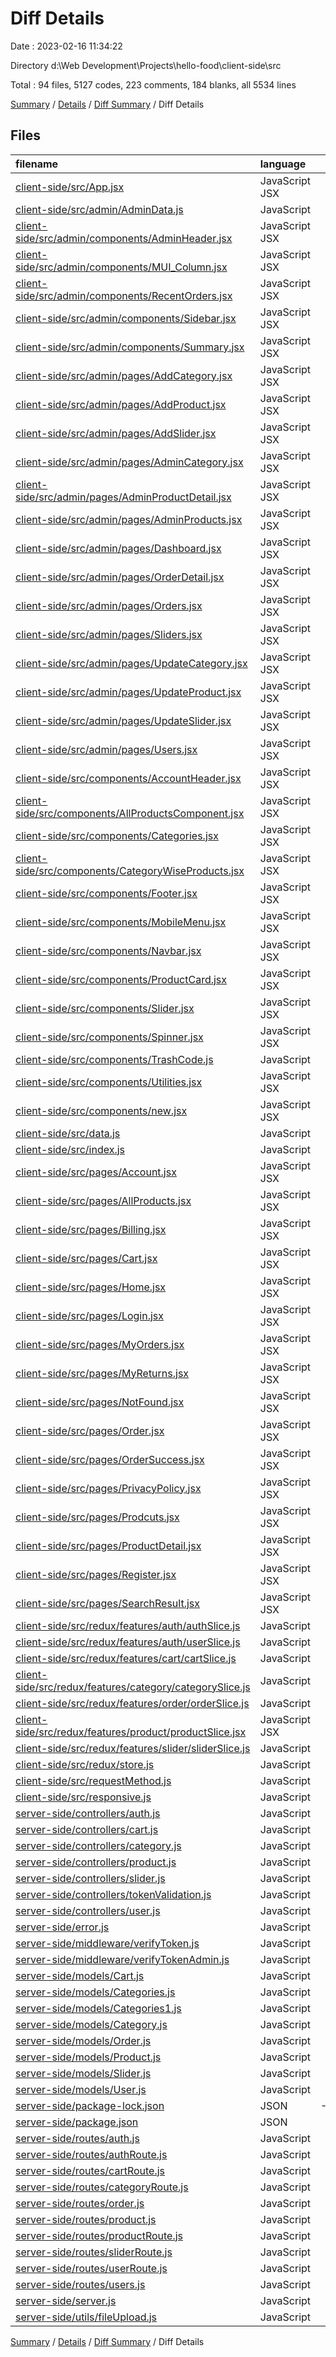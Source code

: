 # Diff Details

Date : 2023-02-16 11:34:22

Directory d:\\Web Development\\Projects\\hello-food\\client-side\\src

Total : 94 files,  5127 codes, 223 comments, 184 blanks, all 5534 lines

[Summary](results.md) / [Details](details.md) / [Diff Summary](diff.md) / Diff Details

## Files
| filename | language | code | comment | blank | total |
| :--- | :--- | ---: | ---: | ---: | ---: |
| [client-side/src/App.jsx](/client-side/src/App.jsx) | JavaScript JSX | 114 | 5 | 6 | 125 |
| [client-side/src/admin/AdminData.js](/client-side/src/admin/AdminData.js) | JavaScript | 37 | 0 | 2 | 39 |
| [client-side/src/admin/components/AdminHeader.jsx](/client-side/src/admin/components/AdminHeader.jsx) | JavaScript JSX | 53 | 0 | 6 | 59 |
| [client-side/src/admin/components/MUI_Column.jsx](/client-side/src/admin/components/MUI_Column.jsx) | JavaScript JSX | 545 | 26 | 13 | 584 |
| [client-side/src/admin/components/RecentOrders.jsx](/client-side/src/admin/components/RecentOrders.jsx) | JavaScript JSX | 45 | 0 | 5 | 50 |
| [client-side/src/admin/components/Sidebar.jsx](/client-side/src/admin/components/Sidebar.jsx) | JavaScript JSX | 148 | 1 | 8 | 157 |
| [client-side/src/admin/components/Summary.jsx](/client-side/src/admin/components/Summary.jsx) | JavaScript JSX | 168 | 3 | 11 | 182 |
| [client-side/src/admin/pages/AddCategory.jsx](/client-side/src/admin/pages/AddCategory.jsx) | JavaScript JSX | 173 | 0 | 7 | 180 |
| [client-side/src/admin/pages/AddProduct.jsx](/client-side/src/admin/pages/AddProduct.jsx) | JavaScript JSX | 301 | 1 | 11 | 313 |
| [client-side/src/admin/pages/AddSlider.jsx](/client-side/src/admin/pages/AddSlider.jsx) | JavaScript JSX | 173 | 0 | 7 | 180 |
| [client-side/src/admin/pages/AdminCategory.jsx](/client-side/src/admin/pages/AdminCategory.jsx) | JavaScript JSX | 138 | 2 | 9 | 149 |
| [client-side/src/admin/pages/AdminProductDetail.jsx](/client-side/src/admin/pages/AdminProductDetail.jsx) | JavaScript JSX | 192 | 2 | 9 | 203 |
| [client-side/src/admin/pages/AdminProducts.jsx](/client-side/src/admin/pages/AdminProducts.jsx) | JavaScript JSX | 154 | 1 | 8 | 163 |
| [client-side/src/admin/pages/Dashboard.jsx](/client-side/src/admin/pages/Dashboard.jsx) | JavaScript JSX | 26 | 0 | 3 | 29 |
| [client-side/src/admin/pages/OrderDetail.jsx](/client-side/src/admin/pages/OrderDetail.jsx) | JavaScript JSX | 227 | 1 | 9 | 237 |
| [client-side/src/admin/pages/Orders.jsx](/client-side/src/admin/pages/Orders.jsx) | JavaScript JSX | 109 | 1 | 6 | 116 |
| [client-side/src/admin/pages/Sliders.jsx](/client-side/src/admin/pages/Sliders.jsx) | JavaScript JSX | 135 | 2 | 9 | 146 |
| [client-side/src/admin/pages/UpdateCategory.jsx](/client-side/src/admin/pages/UpdateCategory.jsx) | JavaScript JSX | 195 | 2 | 9 | 206 |
| [client-side/src/admin/pages/UpdateProduct.jsx](/client-side/src/admin/pages/UpdateProduct.jsx) | JavaScript JSX | 336 | 4 | 19 | 359 |
| [client-side/src/admin/pages/UpdateSlider.jsx](/client-side/src/admin/pages/UpdateSlider.jsx) | JavaScript JSX | 195 | 1 | 8 | 204 |
| [client-side/src/admin/pages/Users.jsx](/client-side/src/admin/pages/Users.jsx) | JavaScript JSX | 88 | 2 | 9 | 99 |
| [client-side/src/components/AccountHeader.jsx](/client-side/src/components/AccountHeader.jsx) | JavaScript JSX | 62 | 0 | 4 | 66 |
| [client-side/src/components/AllProductsComponent.jsx](/client-side/src/components/AllProductsComponent.jsx) | JavaScript JSX | 92 | 0 | 5 | 97 |
| [client-side/src/components/Categories.jsx](/client-side/src/components/Categories.jsx) | JavaScript JSX | 131 | 1 | 7 | 139 |
| [client-side/src/components/CategoryWiseProducts.jsx](/client-side/src/components/CategoryWiseProducts.jsx) | JavaScript JSX | 100 | 0 | 3 | 103 |
| [client-side/src/components/Footer.jsx](/client-side/src/components/Footer.jsx) | JavaScript JSX | 198 | 0 | 4 | 202 |
| [client-side/src/components/MobileMenu.jsx](/client-side/src/components/MobileMenu.jsx) | JavaScript JSX | 247 | 6 | 22 | 275 |
| [client-side/src/components/Navbar.jsx](/client-side/src/components/Navbar.jsx) | JavaScript JSX | 441 | 10 | 32 | 483 |
| [client-side/src/components/ProductCard.jsx](/client-side/src/components/ProductCard.jsx) | JavaScript JSX | 219 | 0 | 7 | 226 |
| [client-side/src/components/Slider.jsx](/client-side/src/components/Slider.jsx) | JavaScript JSX | 80 | 2 | 6 | 88 |
| [client-side/src/components/Spinner.jsx](/client-side/src/components/Spinner.jsx) | JavaScript JSX | 58 | 61 | 8 | 127 |
| [client-side/src/components/TrashCode.js](/client-side/src/components/TrashCode.js) | JavaScript | 0 | 18 | 0 | 18 |
| [client-side/src/components/Utilities.jsx](/client-side/src/components/Utilities.jsx) | JavaScript JSX | 4,042 | 2 | 5 | 4,049 |
| [client-side/src/components/new.jsx](/client-side/src/components/new.jsx) | JavaScript JSX | 0 | 0 | 1 | 1 |
| [client-side/src/data.js](/client-side/src/data.js) | JavaScript | 328 | 0 | 3 | 331 |
| [client-side/src/index.js](/client-side/src/index.js) | JavaScript | 14 | 0 | 2 | 16 |
| [client-side/src/pages/Account.jsx](/client-side/src/pages/Account.jsx) | JavaScript JSX | 90 | 0 | 3 | 93 |
| [client-side/src/pages/AllProducts.jsx](/client-side/src/pages/AllProducts.jsx) | JavaScript JSX | 145 | 3 | 9 | 157 |
| [client-side/src/pages/Billing.jsx](/client-side/src/pages/Billing.jsx) | JavaScript JSX | 217 | 4 | 7 | 228 |
| [client-side/src/pages/Cart.jsx](/client-side/src/pages/Cart.jsx) | JavaScript JSX | 304 | 0 | 10 | 314 |
| [client-side/src/pages/Home.jsx](/client-side/src/pages/Home.jsx) | JavaScript JSX | 42 | 2 | 6 | 50 |
| [client-side/src/pages/Login.jsx](/client-side/src/pages/Login.jsx) | JavaScript JSX | 173 | 10 | 6 | 189 |
| [client-side/src/pages/MyOrders.jsx](/client-side/src/pages/MyOrders.jsx) | JavaScript JSX | 139 | 1 | 5 | 145 |
| [client-side/src/pages/MyReturns.jsx](/client-side/src/pages/MyReturns.jsx) | JavaScript JSX | 70 | 0 | 3 | 73 |
| [client-side/src/pages/NotFound.jsx](/client-side/src/pages/NotFound.jsx) | JavaScript JSX | 15 | 0 | 3 | 18 |
| [client-side/src/pages/Order.jsx](/client-side/src/pages/Order.jsx) | JavaScript JSX | 511 | 0 | 14 | 525 |
| [client-side/src/pages/OrderSuccess.jsx](/client-side/src/pages/OrderSuccess.jsx) | JavaScript JSX | 42 | 0 | 4 | 46 |
| [client-side/src/pages/PrivacyPolicy.jsx](/client-side/src/pages/PrivacyPolicy.jsx) | JavaScript JSX | 35 | 0 | 4 | 39 |
| [client-side/src/pages/Prodcuts.jsx](/client-side/src/pages/Prodcuts.jsx) | JavaScript JSX | 155 | 11 | 9 | 175 |
| [client-side/src/pages/ProductDetail.jsx](/client-side/src/pages/ProductDetail.jsx) | JavaScript JSX | 330 | 1 | 10 | 341 |
| [client-side/src/pages/Register.jsx](/client-side/src/pages/Register.jsx) | JavaScript JSX | 210 | 1 | 7 | 218 |
| [client-side/src/pages/SearchResult.jsx](/client-side/src/pages/SearchResult.jsx) | JavaScript JSX | 149 | 10 | 13 | 172 |
| [client-side/src/redux/features/auth/authSlice.js](/client-side/src/redux/features/auth/authSlice.js) | JavaScript | 93 | 5 | 10 | 108 |
| [client-side/src/redux/features/auth/userSlice.js](/client-side/src/redux/features/auth/userSlice.js) | JavaScript | 63 | 4 | 7 | 74 |
| [client-side/src/redux/features/cart/cartSlice.js](/client-side/src/redux/features/cart/cartSlice.js) | JavaScript | 238 | 11 | 12 | 261 |
| [client-side/src/redux/features/category/categorySlice.js](/client-side/src/redux/features/category/categorySlice.js) | JavaScript | 141 | 9 | 16 | 166 |
| [client-side/src/redux/features/order/orderSlice.js](/client-side/src/redux/features/order/orderSlice.js) | JavaScript | 87 | 6 | 5 | 98 |
| [client-side/src/redux/features/product/productSlice.jsx](/client-side/src/redux/features/product/productSlice.jsx) | JavaScript JSX | 139 | 11 | 9 | 159 |
| [client-side/src/redux/features/slider/sliderSlice.js](/client-side/src/redux/features/slider/sliderSlice.js) | JavaScript | 113 | 6 | 11 | 130 |
| [client-side/src/redux/store.js](/client-side/src/redux/store.js) | JavaScript | 18 | 30 | 10 | 58 |
| [client-side/src/requestMethod.js](/client-side/src/requestMethod.js) | JavaScript | 6 | 0 | 3 | 9 |
| [client-side/src/responsive.js](/client-side/src/responsive.js) | JavaScript | 22 | 0 | 3 | 25 |
| [server-side/controllers/auth.js](/server-side/controllers/auth.js) | JavaScript | -60 | -1 | -14 | -75 |
| [server-side/controllers/cart.js](/server-side/controllers/cart.js) | JavaScript | -38 | 0 | -13 | -51 |
| [server-side/controllers/category.js](/server-side/controllers/category.js) | JavaScript | -173 | -10 | -39 | -222 |
| [server-side/controllers/product.js](/server-side/controllers/product.js) | JavaScript | -241 | -13 | -42 | -296 |
| [server-side/controllers/slider.js](/server-side/controllers/slider.js) | JavaScript | -157 | -9 | -36 | -202 |
| [server-side/controllers/tokenValidation.js](/server-side/controllers/tokenValidation.js) | JavaScript | -19 | 0 | -4 | -23 |
| [server-side/controllers/user.js](/server-side/controllers/user.js) | JavaScript | -42 | 0 | -20 | -62 |
| [server-side/error.js](/server-side/error.js) | JavaScript | -7 | 0 | -2 | -9 |
| [server-side/middleware/verifyToken.js](/server-side/middleware/verifyToken.js) | JavaScript | -14 | 0 | -4 | -18 |
| [server-side/middleware/verifyTokenAdmin.js](/server-side/middleware/verifyTokenAdmin.js) | JavaScript | -15 | 0 | -4 | -19 |
| [server-side/models/Cart.js](/server-side/models/Cart.js) | JavaScript | -15 | 0 | -4 | -19 |
| [server-side/models/Categories.js](/server-side/models/Categories.js) | JavaScript | -15 | 0 | -5 | -20 |
| [server-side/models/Categories1.js](/server-side/models/Categories1.js) | JavaScript | -15 | 0 | -5 | -20 |
| [server-side/models/Category.js](/server-side/models/Category.js) | JavaScript | -27 | 0 | -4 | -31 |
| [server-side/models/Order.js](/server-side/models/Order.js) | JavaScript | -27 | 0 | -5 | -32 |
| [server-side/models/Product.js](/server-side/models/Product.js) | JavaScript | -47 | 0 | -3 | -50 |
| [server-side/models/Slider.js](/server-side/models/Slider.js) | JavaScript | -21 | 0 | -4 | -25 |
| [server-side/models/User.js](/server-side/models/User.js) | JavaScript | -44 | 0 | -5 | -49 |
| [server-side/package-lock.json](/server-side/package-lock.json) | JSON | -6,817 | 0 | -1 | -6,818 |
| [server-side/package.json](/server-side/package.json) | JSON | -28 | 0 | -1 | -29 |
| [server-side/routes/auth.js](/server-side/routes/auth.js) | JavaScript | -6 | -3 | -6 | -15 |
| [server-side/routes/authRoute.js](/server-side/routes/authRoute.js) | JavaScript | -7 | -4 | -7 | -18 |
| [server-side/routes/cartRoute.js](/server-side/routes/cartRoute.js) | JavaScript | -7 | 0 | -7 | -14 |
| [server-side/routes/categoryRoute.js](/server-side/routes/categoryRoute.js) | JavaScript | -17 | 0 | -8 | -25 |
| [server-side/routes/order.js](/server-side/routes/order.js) | JavaScript | 0 | 0 | -1 | -1 |
| [server-side/routes/product.js](/server-side/routes/product.js) | JavaScript | 0 | 0 | -1 | -1 |
| [server-side/routes/productRoute.js](/server-side/routes/productRoute.js) | JavaScript | -11 | -5 | -9 | -25 |
| [server-side/routes/sliderRoute.js](/server-side/routes/sliderRoute.js) | JavaScript | -10 | -5 | -10 | -25 |
| [server-side/routes/userRoute.js](/server-side/routes/userRoute.js) | JavaScript | -8 | -3 | -6 | -17 |
| [server-side/routes/users.js](/server-side/routes/users.js) | JavaScript | -4 | 0 | -4 | -8 |
| [server-side/server.js](/server-side/server.js) | JavaScript | -59 | 0 | -14 | -73 |
| [server-side/utils/fileUpload.js](/server-side/utils/fileUpload.js) | JavaScript | -33 | -3 | -10 | -46 |

[Summary](results.md) / [Details](details.md) / [Diff Summary](diff.md) / Diff Details